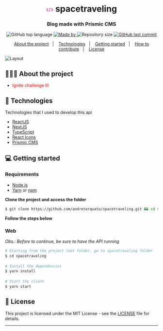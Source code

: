 <h1 align="center">
	<img alt="Logo" src="public/favicon.png" width="24px" />
  spacetraveling
</h1>

<h3 align="center">
  Blog made with Prismic CMS
</h3>

<p align="center">
  <img alt="GitHub top language" src="https://img.shields.io/github/languages/top/andretorquato/spacetraveling">

  <a href="https://www.linkedin.com/in/andretorquatoo/">
    <img alt="Made by" src="https://img.shields.io/badge/made%20by-Andre%20Torquato-gree">
  </a>
  
  <img alt="Repository size" src="https://img.shields.io/github/repo-size/andretorquato/spacetraveling">
  
  <a href="https://github.com/andretorquato/spacetraveling/commits/main">
    <img alt="GitHub last commit" src="https://img.shields.io/github/last-commit/andretorquato/spacetraveling">
  </a>
</p>

<p align="center">
  <a href="#-about-the-project">About the project</a>&nbsp;&nbsp;&nbsp;|&nbsp;&nbsp;&nbsp;
  <a href="#-technologies">Technologies</a>&nbsp;&nbsp;&nbsp;|&nbsp;&nbsp;&nbsp;
  <a href="#-getting-started">Getting started</a>&nbsp;&nbsp;&nbsp;|&nbsp;&nbsp;&nbsp;
  <a href="#-how-to-contribute">How to contribute</a>&nbsp;&nbsp;&nbsp;|&nbsp;&nbsp;&nbsp;
  <a href="#-license">License</a>
</p>

<img alt="Layout" src="https://res.cloudinary.com/andretorquato/image/upload/v1620486236/readmes/spacetraveling_dfh5xy.jpg">

## 👨🏻‍💻 About the project

- <p style="color: red;">Ignite challenge III</p>

## 🚀 Technologies

Technologies that I used to develop this api

- [ReactJS](https://reactjs.org/)
- [NextJS](https://nextjs.org/)
- [TypeScript](https://www.typescriptlang.org/)
- [React Icons](https://react-icons.netlify.com/#/)
- [Prismic CMS](https://prismic.io/)


## 💻 Getting started

### Requirements

- [Node.js](https://nodejs.org/en/)
- [Yarn](https://classic.yarnpkg.com/) or [npm](https://www.npmjs.com/)

**Clone the project and access the folder**

```bash
$ git clone https://github.com/andretorquato/spacetraveling.git && cd spacetraveling
```

**Follow the steps below**

### Web

_Obs.: Before to continue, be sure to have the API running_

```bash
# Starting from the project root folder, go to spacetraveling folder
$ cd spacetraveling

# Install the dependencies
$ yarn install

# Start the client
$ yarn start
```


## 📝 License

This project is licensed under the MIT License - see the [LICENSE](LICENSE) file for details.

---
